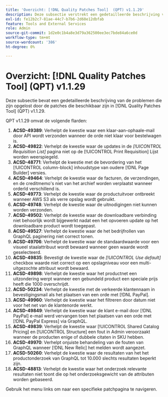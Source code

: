 ```yaml
---
title: 'Overzicht: [!DNL Quality Patches Tool]  (QPT) v1.1.29'
description: Deze subsectie verstrekt een gedetailleerde beschrijving van de kwesties die door de flarden beschikbaar in  [!DNL Quality Patches Tool]  (QPT) v1.1.29 worden bevestigd.
exl-id: fe12b2c7-81ae-44c7-b7b6-2d60e12dbfab
feature: Tools and External Services
role: Admin
source-git-commit: 1d2e0c1b4a8e3d79a362500ee3ec7bde84a6ce0d
workflow-type: tm+mt
source-wordcount: '386'
ht-degree: 0%

---
```


# Overzicht: [!DNL Quality Patches Tool] (QPT) v1.1.29

Deze subsectie bevat een gedetailleerde beschrijving van de problemen die zijn opgelost door de patches die beschikbaar zijn in [!DNL Quality Patches Tool] (QPT) v1.1.29.

QPT v1.1.29 omvat de volgende flarden:

1. **ACSD-49389**: Verhelpt de kwestie waar een klaar-aan-ophaale-mail door API wordt verzonden wanneer de orde niet klaar voor bestelwagen is.
1. **ACSD-49822**: Verhelpt de kwestie waar de updates in de *[!UICONTROL Requisition List]* pagina niet op de [!UICONTROL Print Requisition] Lijst worden weerspiegeld.
1. **ACSD-48771**: Verhelpt de kwestie met de bevordering van het [!UICONTROL column-block] inhoudstype van oudere [!DNL Page Builder] versies.
1. **ACSD-49464**: Verhelpt de kwestie waar de facturen, de verzendingen, en de creditmemo&#39;s niet van het archief worden verplaatst wanneer orderId verschillend is.
1. **ACSD-49773**: Verhelpt de kwestie waar de productuitvoer ontbreekt wanneer AWS S3 als verre opslag wordt gebruikt.
1. **ACSD-49748**: Verhelpt de kwestie waar de uitnodigingen niet kunnen worden verzonden.
1. **ACSD-49502**: Verhelpt de kwestie waar de downloadbare verbinding niet behoorlijk wordt bijgewerkt nadat een het opvoeren update op het downloadbare product wordt toegepast.
1. **ACSD-49527**: Verhelpt de kwestie waar de het bedrijfrollen van GraphQL paginering niet correct tonen.
1. **ACSD-49706**: Verhelpt de kwestie waar de standaardwaarde voor een visueel staalattribuut wordt bewaard wanneer geen waarde wordt geselecteerd.
1. **ACSD-49835**: Bevestigt de kwestie waar de *[!UICONTROL Use default]* checkbox waarde niet correct op een opslagniveau voor een multi-uitgezochte attribuut wordt bewaard.
1. **ACSD-49898**: Verhelpt de kwestie waar het productnet een uitzondering werpt wanneer een gebundeld product een speciale prijs heeft die 1000 overschrijdt.
1. **ACSD-50234**: Verhelpt de kwestie met de verkeerde klantennaam in bevestigingsmail als het plaatsen van een orde met [!DNL PayPal].
1. **ACSD-49960**: Verhelpt de kwestie waar het filtreren door datum niet voor het net van de klantenorde werkt.
1. **ACSD-49849**: Verhelpt de kwestie waar de klant e-mail door [!DNL PayPal] e-mail werd vervangen toen het plaatsen van een orde met [!DNL PayPal Express] via GraphQL.
1. **ACSD-49839**: Verhelpt de kwestie waar [!UICONTROL Shared Catalog Pricing] en [!UICONTROL Structure] een fout in Admin veroorzaakt wanneer de producten enige of dubbele citaten in SKU hebben.
1. **ACSD-49970**: Verhelpt onjuiste behandeling van de fouten van GraphQL wanneer [!DNL New Relic] het melden wordt aangezet.
1. **ACSD-50260**: Verhelpt de kwestie waar de resultaten van het het productonderzoek van GraphQL tot 10.000 slechts resultaten beperkt zijn.
1. **ACSD-48813**: Verhelpt de kwestie waar het onderzoek relevante resultaten niet toont die op het onderzoeksgewicht van de attributen worden gebaseerd.

Gebruik het menu links om naar een specifieke patchpagina te navigeren.
